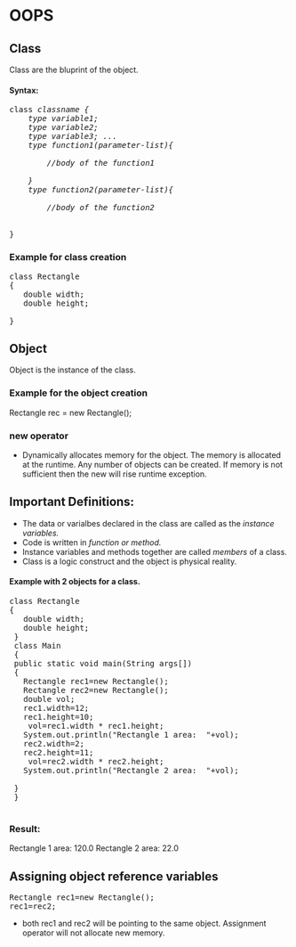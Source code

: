 # OOPS
## Class 
Class are the bluprint of the object.
#### Syntax:
<pre>
class <i>classname {
    type variable1;
    type variable2;
    type variable3; ...
    type function1(parameter-list){
    
        //body of the function1
    
    }
    type function2(parameter-list){
    
        //body of the function2
    
    </i>
}
</pre>
### Example for class creation
<pre>
class Rectangle
{
   double width;
   double height;
   
}
</pre>

## Object
Object is the instance of the class.

### Example for the object creation
Rectangle rec = new Rectangle();
### new operator
- Dynamically allocates memory for the object. The memory is allocated at the runtime. Any number of objects can be created. If memory is not sufficient then the new will rise runtime exception.

## Important Definitions:
- The data or varialbes declared in the class are called as the *instance variables.*
- Code is written in *function or method.*
- Instance variables and methods together are called *members* of a class.
- Class is a logic construct and the object is physical reality.



#### Example with 2 objects for a class.
<pre>
class Rectangle
{
   double width;
   double height;
 }
 class Main
 {
 public static void main(String args[])
 {
   Rectangle rec1=new Rectangle();
   Rectangle rec2=new Rectangle();
   double vol;
   rec1.width=12;
   rec1.height=10;
    vol=rec1.width * rec1.height; 
   System.out.println("Rectangle 1 area:  "+vol);
   rec2.width=2;
   rec2.height=11;
    vol=rec2.width * rec2.height; 
   System.out.println("Rectangle 2 area:  "+vol);
   
 }
 }
 </pre>
 ### Result: 
Rectangle 1 area:  120.0
Rectangle 2 area:  22.0

## Assigning object reference variables
<pre>
Rectangle rec1=new Rectangle();
rec1=rec2;
</pre>

- both rec1 and rec2 will be pointing to the same object. Assignment operator will not allocate new memory. 

